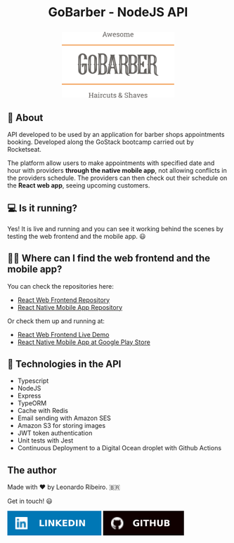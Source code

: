 # <p align="center">GoBarber - NodeJS API</p>

<p align="center"><a href="https://github.com/leonardorib/gobarber-api"><img src=".readmeImages/logo-gray-darker-text.svg" height="150"/></a></p>

## :notebook_with_decorative_cover: About

API developed to be used by an application for barber shops appointments booking. Developed along the GoStack bootcamp carried out by Rocketseat.

The platform allow users to make appointments with specified date and hour with providers **through the native mobile app**, not allowing conflicts in the providers schedule. The providers can then check out their schedule on the **React web app**, seeing upcoming customers.

## :computer: Is it running?

Yes! It is live and running and you can see it working behind the scenes by testing the web frontend and the mobile app. :smiley:

## :technologist: Where can I find the web frontend and the mobile app?

You can check the repositories here:

- [React Web Frontend Repository](https://github.com/leonardorib/gobarber-web)
- [React Native Mobile App Repository](https://github.com/leonardorib/gobarber-mobile)

Or check them up and running at:

- [React Web Frontend Live Demo](https://gobarber-web-react.netlify.app/)
- [React Native Mobile App at Google Play Store](https://play.google.com/store/apps/details?id=com.appgobarbermobilereactnative)

## :rocket: Technologies in the API

- Typescript
- NodeJS
- Express
- TypeORM
- Cache with Redis
- Email sending with Amazon SES
- Amazon S3 for storing images
- JWT token authentication
- Unit tests with Jest
- Continuous Deployment to a Digital Ocean droplet with Github Actions

## The author

Made with :heart: by Leonardo Ribeiro. :brazil:

Get in touch! :smiley:

[<img src=".readmeImages/linkedin-badge.svg"/>](https://www.linkedin.com/in/leonardorib/) [<img src=".readmeImages/github-badge.svg"/>](https://github.com/leonardorib)
